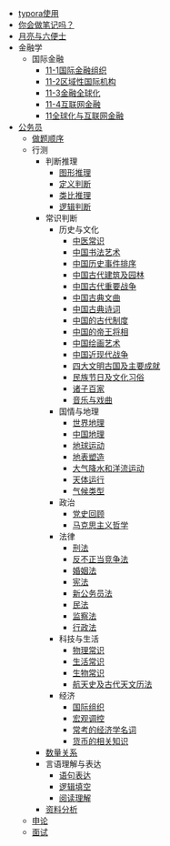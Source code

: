 * [typora使用](读书笔记/typora使用.md)
* [你会做笔记吗？](读书笔记/你真的会做笔记？.md)
* [月亮与六便士](读书笔记/月亮与六便士.md)
* 金融学
    * 国际金融
        * [11-1国际金融组织](读书笔记/金融学/国际金融/11-1国际金融组织.md)
        * [11-2区域性国际机构](读书笔记/金融学/国际金融/11-2区域性国际机构.md)
        * [11-3金融全球化](读书笔记/金融学/国际金融/11-3金融全球化.md)
        * [11-4互联网金融](读书笔记/金融学/国际金融/11-4互联网金融)
        * [11全球化与互联网金融](读书笔记/金融学/国际金融/11全球化与互联网金融.md)
* [公务员](读书笔记/公务员/README.md)
    * [做题顺序](读书笔记/公务员/做题顺序.md)
    * 行测
        * 判断推理
            * [图形推理](读书笔记/公务员/行测/判断推理/图形推理/README.md)
            * [定义判断](读书笔记/公务员/行测/判断推理/定义判断/README.md)
            * [类比推理](读书笔记/公务员/行测/判断推理/类比推理/README.md)
            * [逻辑判断](读书笔记/公务员/行测/判断推理/逻辑判断/README.md)
        * 常识判断
            * 历史与文化
                * [中医常识](读书笔记/公务员/行测/常识判断/历史与文化/中医常识/README.md)
                * [中国书法艺术](读书笔记/公务员/行测/常识判断/历史与文化/中国书法艺术/README.md)
                * [中国历史事件排序](读书笔记/公务员/行测/常识判断/历史与文化/中国历史事件排序/README.md)
                * [中国古代建筑及园林](读书笔记/公务员/行测/常识判断/历史与文化/中国古代建筑及园林/README.md)
                * [中国古代重要战争](读书笔记/公务员/行测/常识判断/历史与文化/中国古代重要战争/README.md)
                * [中国古典文曲](读书笔记/公务员/行测/常识判断/历史与文化/中国古典文曲/README.md)
                * [中国古典诗词](读书笔记/公务员/行测/常识判断/历史与文化/中国古典诗词/README.md)
                * [中国的古代制度](读书笔记/公务员/行测/常识判断/历史与文化/中国的古代制度/README.md)
                * [中国的帝王将相](读书笔记/公务员/行测/常识判断/历史与文化/中国的帝王将相/README.md)
                * [中国绘画艺术](读书笔记/公务员/行测/常识判断/历史与文化/中国绘画艺术/README.md)
                * [中国近现代战争](读书笔记/公务员/行测/常识判断/历史与文化/中国近现代战争/README.md)
                * [四大文明古国及主要成就](读书笔记/公务员/行测/常识判断/历史与文化/四大文明古国及主要成就/README.md)
                * [民族节日及文化习俗](读书笔记/公务员/行测/常识判断/历史与文化/民族节日及文化习俗/README.md)
                * [诸子百家](读书笔记/公务员/行测/常识判断/历史与文化/诸子百家/README.md)
                * [音乐与戏曲](读书笔记/公务员/行测/常识判断/历史与文化/音乐与戏曲/README.md)
            * 国情与地理
                * [世界地理](读书笔记/公务员/行测/常识判断/国情与地理/世界地理/README.md)
                * [中国地理](读书笔记/公务员/行测/常识判断/国情与地理/中国地理/README.md)
                * [地球运动](读书笔记/公务员/行测/常识判断/国情与地理/地球运动/README.md)
                * [地表塑造](读书笔记/公务员/行测/常识判断/国情与地理/地表塑造/README.md)
                * [大气降水和洋流运动](读书笔记/公务员/行测/常识判断/国情与地理/大气降水和洋流运动/README.md)
                * [天体运行](读书笔记/公务员/行测/常识判断/国情与地理/天体运行/README.md)
                * [气候类型](读书笔记/公务员/行测/常识判断/国情与地理/气候类型/README.md)
            * 政治
                * [党史回顾](读书笔记/公务员/行测/常识判断/政治/党史回顾/README.md)
                * [马克思主义哲学](读书笔记/公务员/行测/常识判断/政治/马克思主义哲学/README.md)
            * 法律
                * [刑法](读书笔记/公务员/行测/常识判断/法律/刑法/README.md)
                * [反不正当竞争法](读书笔记/公务员/行测/常识判断/法律/反不正当竞争法/README.md)
                * [婚姻法](读书笔记/公务员/行测/常识判断/法律/婚姻法/README.md)
                * [宪法](读书笔记/公务员/行测/常识判断/法律/宪法/README.md)
                * [新公务员法](读书笔记/公务员/行测/常识判断/法律/新公务员法/README.md)
                * [民法](读书笔记/公务员/行测/常识判断/法律/民法/README.md)
                * [监察法](读书笔记/公务员/行测/常识判断/法律/监察法/README.md)
                * [行政法](读书笔记/公务员/行测/常识判断/法律/行政法/README.md)
            * 科技与生活
                * [物理常识](读书笔记/公务员/行测/常识判断/科技与生活/物理常识/README.md)
                * [生活常识](读书笔记/公务员/行测/常识判断/科技与生活/生活常识/README.md)
                * [生物常识](读书笔记/公务员/行测/常识判断/科技与生活/生物常识/README.md)
                * [航天史及古代天文历法](读书笔记/公务员/行测/常识判断/科技与生活/航天史及古代天文历法/README.md)
            * 经济
                * [国际组织](读书笔记/公务员/行测/常识判断/经济/国际组织/README.md)
                * [宏观调控](读书笔记/公务员/行测/常识判断/经济/宏观调控/README.md)
                * [常考的经济学名词](读书笔记/公务员/行测/常识判断/经济/常考的经济学名词/README.md)
                * [货币的相关知识](读书笔记/公务员/行测/常识判断/经济/货币的相关知识/README.md)
        * [数量关系](读书笔记/公务员/行测/数量关系/README.md)
        * 言语理解与表达
            * [语句表达](读书笔记/公务员/行测/言语理解与表达/语句表达/README.md)
            * [逻辑填空](读书笔记/公务员/行测/言语理解与表达/逻辑填空/README.md)
            * [阅读理解](读书笔记/公务员/行测/言语理解与表达/阅读理解/README.md)
        * [资料分析](读书笔记/公务员/行测/资料分析/README.md)
    * [申论](读书笔记/公务员/申论/README.md)
    * [面试](读书笔记/公务员/面试/README.md)
